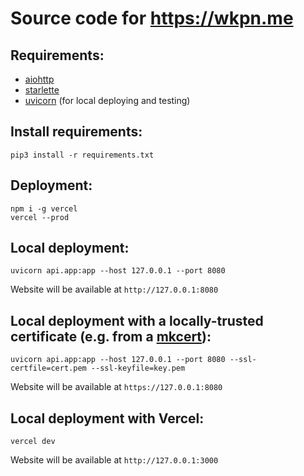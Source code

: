 # Source code for https://wkpn.me

## Requirements:
- <a href="https://github.com/aio-libs/aiohttp">aiohttp</a>
- <a href="https://github.com/encode/starlette">starlette<a>
- <a href="https://github.com/encode/uvicorn">uvicorn</a> (for local deploying and testing)

## Install requirements:
```shell
pip3 install -r requirements.txt
```

## Deployment:
```shell
npm i -g vercel
vercel --prod
```

## Local deployment:
```shell
uvicorn api.app:app --host 127.0.0.1 --port 8080
```
Website will be available at `http://127.0.0.1:8080`

## Local deployment with a locally-trusted certificate (e.g. from a <a href="https://github.com/FiloSottile/mkcert">mkcert</a>):
```shell 
uvicorn api.app:app --host 127.0.0.1 --port 8080 --ssl-certfile=cert.pem --ssl-keyfile=key.pem
```
Website will be available at `https://127.0.0.1:8080`

## Local deployment with Vercel:
```shell
vercel dev
```
Website will be available at `http://127.0.0.1:3000`